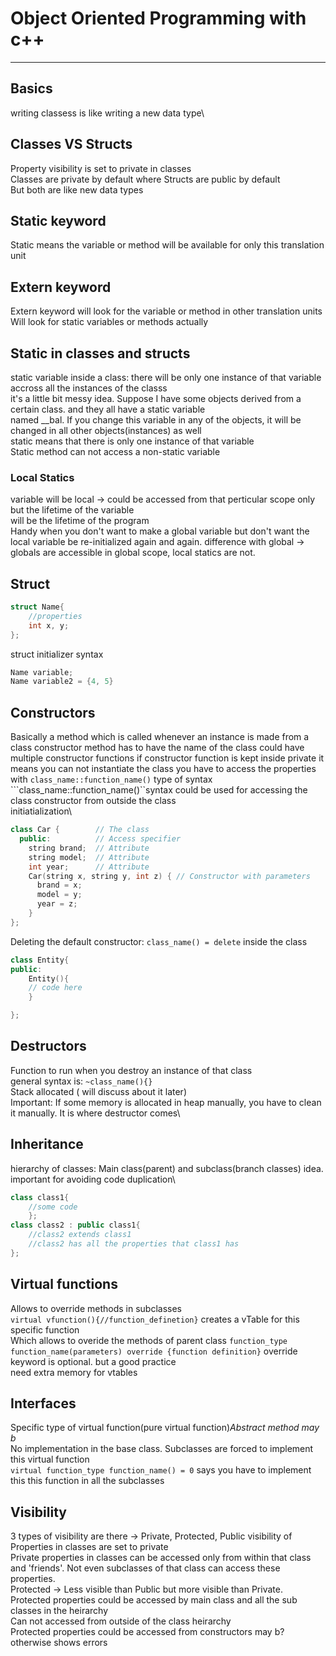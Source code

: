 # Object Oriented Programming with c++

---

## Basics

writing classess is like writing a new data type\

## Classes VS Structs

Property visibility is set to private in classes\
Classes are private by default where Structs are public by default\
But both are like new data types

## Static keyword

Static means the variable or method will be available for only this translation unit

## Extern keyword

Extern keyword will look for the variable or method in other translation units\
Will look for static variables or methods actually

## Static in classes and structs

static variable inside a class: there will be only one instance of that variable accross all the instances of the classs\
it's a little bit messy idea. Suppose I have some objects derived from a certain class. and they all have a static variable\
named __bal. If you change this variable in any of the objects, it will be changed in all other objects(instances) as well\
static means that there is only one instance of that variable\
Static method can not access a non-static variable

### Local Statics

variable will be local -> could be accessed from that perticular scope only but the lifetime of the variable \
will be the lifetime of the program\
Handy when you don't want to make a global variable but don't want the local variable be re-initialized again and again.
difference with global -> globals are accessible in global scope, local statics are not.

## Struct

```C++
struct Name{
    //properties
    int x, y;
};
```

struct initializer syntax

```C++
Name variable;
Name variable2 = {4, 5}
```

## Constructors

Basically a method which is called whenever an instance is made from a class
constructor method has to have the name of the class
could have multiple constructor functions
if constructor function is kept inside private it means you can not instantiate the class
you have to access the properties with ```class_name::function_name()``` type of syntax
```class_name::function_name()``syntax could be used for accessing the class constructor from outside the class\
initiatialization\

```c++
class Car {        // The class
  public:          // Access specifier
    string brand;  // Attribute
    string model;  // Attribute
    int year;      // Attribute
    Car(string x, string y, int z) { // Constructor with parameters
      brand = x;
      model = y;
      year = z;
    }
};
```

Deleting the default constructor: ```class_name() = delete``` inside the class

```C++
class Entity{
public:
    Entity(){
    // code here
    }

};
```

## Destructors

Function to run when you destroy an instance of that class\
general syntax is: ```~class_name(){}```\
Stack allocated ( will discuss about it later)\
Important: If some memory is allocated in heap manually, you have to clean it manually. It is where destructor comes\

## Inheritance

hierarchy of classes: Main class(parent) and subclass(branch classes) idea.\
important for avoiding code duplication\

```c++
class class1{
    //some code
    };
class class2 : public class1{
    //class2 extends class1
    //class2 has all the properties that class1 has
};
```

## Virtual functions

Allows to override methods in subclasses\
```virtual vfunction(){//function_definetion}``` creates a vTable for this specific function\
Which allows to overide the methods of parent class
```function_type function_name(parameters) override {function definition}```
override keyword is optional. but a good practice\
need extra memory for vtables

## Interfaces

Specific type of virtual function(pure virtual function)*Abstract method may b*\
No implementation in the base class. Subclasses are forced to implement this virtual function\
```virtual function_type function_name() = 0``` says you have to implement this this function in all the subclasses

## Visibility  

3 types of visibility are there -> Private, Protected, Public
visibility of Properties in classes are set to private\
Private properties in classes can be accessed only from within that class and 'friends'. Not even subclasses of that class can access these properties.\
Protected -> Less visible than Public but more visible than Private.\
Protected properties could be accessed by main class and all the sub classes in the heirarchy\
Can not accessed from outside of the class heirarchy\
Protected properties could be accessed from constructors may b? otherwise shows errors
